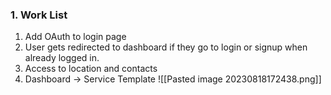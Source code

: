 ### 1. Work List
1. Add OAuth to login page
2. User gets redirected to dashboard if they go to login or signup when already logged in.
3. Access to location and contacts
4. Dashboard -> Service Template 
  ![[Pasted image 20230818172438.png]]